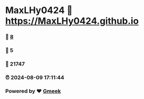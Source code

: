 # MaxLHy0424 :link: https://MaxLHy0424.github.io 
### :page_facing_up: [8](https://MaxLHy0424.github.io/tag.html) 
### :speech_balloon: 5 
### :hibiscus: 21747 
### :alarm_clock: 2024-08-09 17:11:44 
### Powered by :heart: [Gmeek](https://github.com/Meekdai/Gmeek)
